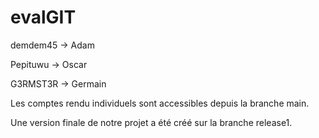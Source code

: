 # evalGIT
demdem45 -> Adam

Pepituwu -> Oscar

G3RMST3R -> Germain

Les comptes rendu individuels sont accessibles depuis la branche main.

Une version finale de notre projet a été créé sur la branche release1.
